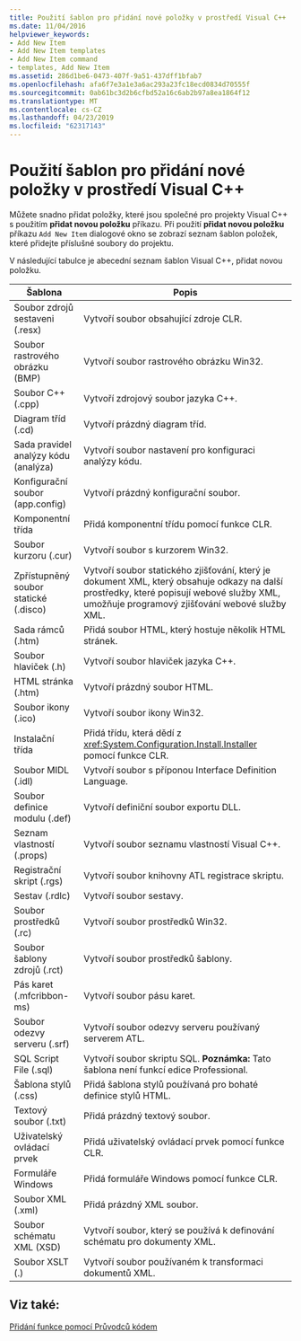 ```yaml
---
title: Použití šablon pro přidání nové položky v prostředí Visual C++
ms.date: 11/04/2016
helpviewer_keywords:
- Add New Item
- Add New Item templates
- Add New Item command
- templates, Add New Item
ms.assetid: 286d1be6-0473-407f-9a51-437dff1bfab7
ms.openlocfilehash: afa6f7e3a1e3a6ac293a23fc18ecd0834d70555f
ms.sourcegitcommit: 0ab61bc3d2b6cfbd52a16c6ab2b97a8ea1864f12
ms.translationtype: MT
ms.contentlocale: cs-CZ
ms.lasthandoff: 04/23/2019
ms.locfileid: "62317143"
---
```

# <a name="using-visual-c-add-new-item-templates"></a>Použití šablon pro přidání nové položky v prostředí Visual C++

Můžete snadno přidat položky, které jsou společné pro projekty Visual C++ s použitím **přidat novou položku** příkazu. Při použití **přidat novou položku** příkazu `Add New Item` dialogové okno se zobrazí seznam šablon položek, které přidejte příslušné soubory do projektu.

V následující tabulce je abecední seznam šablon Visual C++, přidat novou položku.

|Šablona|Popis|
|--------------|-----------------|
|Soubor zdrojů sestaveni (.resx)|Vytvoří soubor obsahující zdroje CLR.|
|Soubor rastrového obrázku (BMP)|Vytvoří soubor rastrového obrázku Win32.|
|Soubor C++ (.cpp)|Vytvoří zdrojový soubor jazyka C++.|
|Diagram tříd (.cd)|Vytvoří prázdný diagram tříd.|
|Sada pravidel analýzy kódu (analýza)|Vytvoří soubor nastavení pro konfiguraci analýzy kódu.|
|Konfigurační soubor (app.config)|Vytvoří prázdný konfigurační soubor.|
|Komponentní třída|Přidá komponentní třídu pomocí funkce CLR.|
|Soubor kurzoru (.cur)|Vytvoří soubor s kurzorem Win32.|
|Zpřístupněný soubor statické (.disco)|Vytvoří soubor statického zjišťování, který je dokument XML, který obsahuje odkazy na další prostředky, které popisují webové služby XML, umožňuje programový zjišťování webové služby XML.|
|Sada rámců (.htm)|Přidá soubor HTML, který hostuje několik HTML stránek.|
|Soubor hlaviček (.h)|Vytvoří soubor hlaviček jazyka C++.|
|HTML stránka (.htm)|Vytvoří prázdný soubor HTML.|
|Soubor ikony (.ico)|Vytvoří soubor ikony Win32.|
|Instalační třída|Přidá třídu, která dědí z <xref:System.Configuration.Install.Installer> pomocí funkce CLR.|
|Soubor MIDL (.idl)|Vytvoří soubor s příponou Interface Definition Language.|
|Soubor definice modulu (.def)|Vytvoří definiční soubor exportu DLL.|
|Seznam vlastností (.props)|Vytvoří soubor seznamu vlastností Visual C++.|
|Registrační skript (.rgs)|Vytvoří soubor knihovny ATL registrace skriptu.|
|Sestav (.rdlc)|Vytvoří soubor sestavy.|
|Soubor prostředků (.rc)|Vytvoří soubor prostředků Win32.|
|Soubor šablony zdrojů (.rct)|Vytvoří soubor prostředků šablony.|
|Pás karet (.mfcribbon-ms)|Vytvoří soubor pásu karet.|
|Soubor odezvy serveru (.srf)|Vytvoří soubor odezvy serveru používaný serverem ATL.|
|SQL Script File (.sql)|Vytvoří soubor skriptu SQL. **Poznámka:**  Tato šablona není funkcí edice Professional.|
|Šablona stylů (.css)|Přidá šablona stylů používaná pro bohaté definice stylů HTML.|
|Textový soubor (.txt)|Přidá prázdný textový soubor.|
|Uživatelský ovládací prvek|Přidá uživatelský ovládací prvek pomocí funkce CLR.|
|Formuláře Windows|Přidá formuláře Windows pomocí funkce CLR.|
|Soubor XML (.xml)|Přidá prázdný XML soubor.|
|Soubor schématu XML (XSD)|Vytvoří soubor, který se používá k definování schématu pro dokumenty XML.|
|Soubor XSLT (.)|Vytvoří soubor používaném k transformaci dokumentů XML.|

## <a name="see-also"></a>Viz také:

[Přidání funkce pomocí Průvodců kódem](../../ide/adding-functionality-with-code-wizards-cpp.md)
